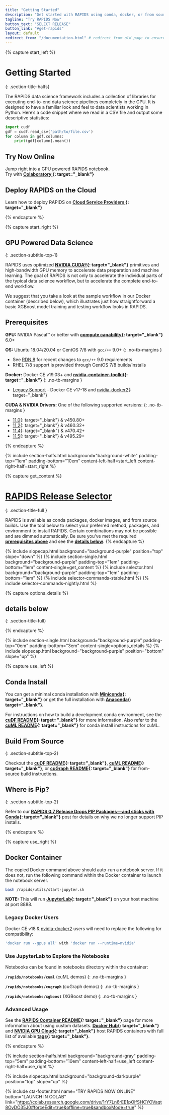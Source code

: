 ```yaml
---
title: "Getting Started"
description: "Get started with RAPIDS using conda, docker, or from source builds."
tagline: "Try RAPIDS Now"
button_text: "SELECT RELEASE"
button_link: "#get-rapids"
layout: default
redirect_from: "/documentation.html" # redirect from old page to ensure existing links still work
---
```


{% capture start_left %}
# Getting Started
{: .section-title-halfs}

The RAPIDS data science framework includes a collection of libraries for executing end-to-end data science pipelines completely in the GPU. It is designed to have a familiar look and feel to data scientists working in Python. Here’s a code snippet where we read in a CSV file and output some descriptive statistics:

```python
import cudf
gdf = cudf.read_csv('path/to/file.csv')
for column in gdf.columns:
    print(gdf[column].mean())
```

## <i class="fas fa-bolt"></i> Try Now Online
Jump right into a GPU powered RAPIDS notebook. <br>
Try with **[<i class="fab fa-google"></i> Colaboratory <i class="fa fa-angle-double-right" aria-hidden="true"></i>](https://colab.research.google.com/drive/1rY7Ln6rEE1pOlfSHCYOVaqt8OvDO35J0#forceEdit=true&offline=true&sandboxMode=true){: target="_blank"}**


## <i class="fas fa-bolt"></i> Deploy RAPIDS on the Cloud 
Learn how to deploy RAPIDS on **[Cloud Service Providers <i class="fa fa-angle-double-right" aria-hidden="true"></i>](https://rapids.ai/cloud){: target="_blank"}**

{% endcapture %}

<div id="req"></div>

{% capture start_right %}
## GPU Powered Data Science
{: .section-subtitle-top-1}

RAPIDS uses optimized **[NVIDIA CUDA®](https://developer.nvidia.com/cuda-toolkit){: target="_blank"}** primitives and high-bandwidth GPU memory to accelerate data preparation and machine learning. The goal of RAPIDS is not only to accelerate the individual parts of the typical data science workflow, but to accelerate the complete end-to-end workflow.

We suggest that you take a look at the sample workflow in our Docker container (described below), which illustrates just how straightforward a basic XGBoost model training and testing workflow looks in RAPIDS.

## Prerequisites
<i class="fas fa-microchip text-purple"></i> **GPU:** NVIDIA Pascal™ or better with **[compute capability](https://developer.nvidia.com/cuda-gpus){: target="_blank"}** 6.0+

<i class="fas fa-desktop text-purple"></i> **OS:** Ubuntu 18.04/20.04 or CentOS 7/8 with <code>gcc/++</code> 9.0+
{: .no-tb-margins }

- <i class="fas fa-bullhorn text-purple"></i> See [RDN 8](https://docs.rapids.ai/notices/rdn0008) for recent changes to <code>gcc/++</code> 9.0 requirements<br/>
- <i class="fas fa-info-circle text-purple"></i> RHEL 7/8 support is provided through CentOS 7/8 builds/installs

<i class="fab fa-docker text-purple"></i> **Docker:** Docker CE v19.03+ and **[nvidia-container-toolkit](https://github.com/NVIDIA/nvidia-docker#quickstart){: target="_blank"}**
{: .no-tb-margins }

- <i class="fas fa-history text-purple"></i> [Legacy Support](#-docker-container) - Docker CE v17-18 and [nvidia-docker2](https://github.com/NVIDIA/nvidia-docker/wiki/Installation-(version-2.0)){: target="_blank"}

<i class="fas fa-download text-purple"></i> **CUDA & NVIDIA Drivers:** One of the following supported versions:
{: .no-tb-margins }

- <i class="fas fa-check-circle text-purple"></i> [11.0](https://developer.nvidia.com/cuda-11.0-update1-download-archive){: target="_blank"} & v450.80+
- <i class="fas fa-check-circle text-purple"></i> [11.2](https://developer.nvidia.com/cuda-11.2.0-download-archive){: target="_blank"} & v460.32+
- <i class="fas fa-check-circle text-purple"></i> [11.4](https://developer.nvidia.com/cuda-11-4-0-download-archive){: target="_blank"} & v470.42+
- <i class="fas fa-check-circle text-purple"></i> [11.5](https://developer.nvidia.com/cuda-11-5-0-download-archive){: target="_blank"} & v495.29+


{% endcapture %}

{% include section-halfs.html
    background="background-white"
    padding-top="1em" padding-bottom="10em"
    content-left-half=start_left
    content-right-half=start_right
%}

<div id="get-rapids"></div>

{% capture get_content %}
# [RAPIDS Release Selector](#get-rapids)
{: .section-title-full }

RAPIDS is available as conda packages, docker images, and from source builds. Use the tool below to select your preferred method, packages, and environment to install RAPIDS. Certain combinations may not be possible and are dimmed automatically. Be sure you've met the required **[prerequisites above](#req)** and see the **[details below](#details)**.
{% endcapture %}

{% include slopecap.html
    background="background-purple"
    position="top"
    slope="down"
%}
{% include section-single.html
    background="background-purple"
    padding-top="1em" padding-bottom="1em"
    content-single=get_content
%}
{% include selector.html
	background="background-purple"
	padding-top="1em" padding-bottom="1em"
%}
{% include selector-commands-stable.html %}
{% include selector-commands-nightly.html %}

{% capture options_details %}
## details below <br> <i class="fas fa-chevron-down"></i>
{: .section-title-full}

{% endcapture %}

{% include section-single.html
    background="background-purple"
    padding-top="0em" padding-bottom="3em"
    content-single=options_details
%}
{% include slopecap.html
    background="background-purple"
    position="bottom"
    slope="up"
%}


{% capture use_left %}
## <i class="fas fa-laptop-code"></i> Conda Install
You can get a minimal conda installation with **[Miniconda](https://conda.io/miniconda.html){: target="_blank"}** or get the full installation with **[Anaconda](https://www.anaconda.com/download){: target="_blank"}**.

For instructions on how to build a development conda environment, see the **[cuDF README](https://github.com/rapidsai/cudf/blob/main/README.md#conda){: target="_blank"}** for more information. Also refer to the **[cuML README](https://github.com/rapidsai/cuml/blob/main/README.md#conda){: target="_blank"}** for conda install instructions for cuML.

## <i class="far fa-file-code"></i> Build From Source
{: .section-subtitle-top-2}

Checkout the **[cuDF README](https://github.com/rapidsai/cudf/tree/main#development-setup){: target="_blank"}**, **[cuML README](https://github.com/rapidsai/cuml/tree/main#installing-from-source){: target="_blank"}**, or **[cuGraph README](https://github.com/rapidsai/cugraph/tree/main#build-from-source-and-contributing){: target="_blank"}** for from-source build instructions.

## <i class="fas fa-laptop-code"></i> Where is Pip?
{: .section-subtitle-top-2}

Refer to our **[RAPIDS 0.7 Release Drops PIP Packages — and sticks with Conda](https://medium.com/rapids-ai/rapids-0-7-release-drops-pip-packages-47fc966e9472){: target="_blank"}** post for details on why we no longer support PIP installs.

{% endcapture %}

<div id="details"></div>

{% capture use_right %}
## <i class="fab fa-docker"></i> Docker Container

The copied Docker command above should auto-run a notebook server. If it does not, run the following command within the Docker container to launch the notebook server.

```bash
bash /rapids/utils/start-jupyter.sh
```

**NOTE:** This will run **[JupyterLab](https://jupyterlab.readthedocs.io/en/stable/){: target="_blank"}** on your host machine at port 8888.

### Legacy Docker Users
Docker CE v18 & [nvidia-docker2](https://github.com/NVIDIA/nvidia-docker/wiki/Installation-(version-2.0)) users will need to replace the following for compatibility:
```bash
'docker run --gpus all' with 'docker run --runtime=nvidia'
```

### Use JupyterLab to Explore the Notebooks

Notebooks can be found in notebooks directory within the container:

<i class="far fa-folder-open"></i> **`/rapids/notebooks/cuml`** (cuML demos)
{: .no-tb-margins }

<i class="far fa-folder-open"></i> **`/rapids/notebooks/cugraph`** (cuGraph demos)
{: .no-tb-margins }

<i class="far fa-folder-open"></i> **`/rapids/notebooks/xgboost`** (XGBoost demo)
{: .no-tb-margins }

### Advanced Usage

See the **[RAPIDS Container README](https://hub.docker.com/r/rapidsai/rapidsai){: target="_blank"}** page for more information about using custom datasets. **[Docker Hub](https://hub.docker.com/r/rapidsai/rapidsai/){: target="_blank"}** and **[NVIDIA GPU Cloud](https://ngc.nvidia.com/catalog/containers/nvidia:rapidsai:rapidsai){: target="_blank"}** host RAPIDS containers with full list of available **[tags](https://hub.docker.com/r/rapidsai/rapidsai#full-tag-list){: target="_blank"}**.

{% endcapture %}

{% include section-halfs.html
    background="background-gray"
    padding-top="5em" padding-bottom="10em"
    content-left-half=use_left
    content-right-half=use_right
%}


{% include slopecap.html
    background="background-darkpurple"
    position="top"
    slope="up"
%}

{% include cta-footer.html
    name="TRY RAPIDS NOW ONLINE"
    button="LAUNCH IN COLAB"
    link="https://colab.research.google.com/drive/1rY7Ln6rEE1pOlfSHCYOVaqt8OvDO35J0#forceEdit=true&offline=true&sandboxMode=true"
%}

